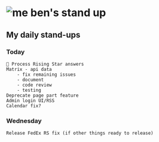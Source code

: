 # ![me](https://avatars2.githubusercontent.com/u/5232044?s=50&v=4) ben's stand up

## My daily stand-ups

### Today

    🛑 Process Rising Star answers
    Matrix - api data 
        - fix remaining issues
        - document
        - code review
        - testing
    Deprecate page part feature
    Admin login UI/RSS
    Calendar fix?
    
### Wednesday

    Release FedEx RS fix (if other things ready to release)

